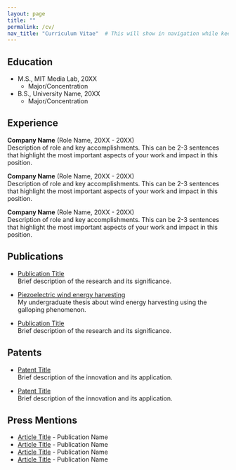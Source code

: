 ```yaml
---
layout: page
title: ""
permalink: /cv/
nav_title: "Curriculum Vitae"  # This will show in navigation while keeping page title empty
---
```


## Education

- M.S., MIT Media Lab, 20XX
  - Major/Concentration
- B.S., University Name, 20XX
  - Major/Concentration

## Experience

**Company Name** (Role Name, 20XX - 20XX)  
Description of role and key accomplishments. This can be 2-3 sentences that highlight the most important aspects of your work and impact in this position.

**Company Name** (Role Name, 20XX - 20XX)  
Description of role and key accomplishments. This can be 2-3 sentences that highlight the most important aspects of your work and impact in this position.

**Company Name** (Role Name, 20XX - 20XX)  
Description of role and key accomplishments. This can be 2-3 sentences that highlight the most important aspects of your work and impact in this position.

## Publications

- [Publication Title](link-to-publication)  
  Brief description of the research and its significance.

- [Piezoelectric wind energy harvesting](link-to-publication)  
  My undergraduate thesis about wind energy harvesting using the galloping phenomenon.

- [Publication Title](link-to-publication)  
  Brief description of the research and its significance.

## Patents

- [Patent Title](link-to-patent)  
  Brief description of the innovation and its application.

- [Patent Title](link-to-patent)  
  Brief description of the innovation and its application.

## Press Mentions

- [Article Title](link-to-article) - Publication Name
- [Article Title](link-to-article) - Publication Name
- [Article Title](link-to-article) - Publication Name
- [Article Title](link-to-article) - Publication Name 